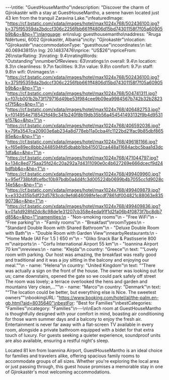 ---\ntitle: "GuestHouseMantho"\ndescription: "Discover the charm of Gjirokastër with a stay at GuestHouseMantho, a serene haven located just 43 km from the tranquil Zaravina Lake."\nfeaturedImage: "https://cf.bstatic.com/xdata/images/hotel/max1024x768/502436100.jpg?k=375f95359da2bdccf306c2256fbb661ff4806d15bd74301158f7f05a60905b9b&o=&hp=1"\nlanguage: en\nslug: guesthousemantho\naddress: "Rruga Ndërtuesi, 6002 Gjirokastër, Albania"\ncity: "Gjirokastër"\nlocation: "Gjirokastër"\naccommodationType: "guesthouse"\ncoordinates:\n  lat: 40.06943815\n  lng: 20.14837476\nprice: "US$26"\npriceFrom: 26\nstarRating: 3\nrating: 9.4\nratingWords: "Outstanding"\nnumberOfReviews: 63\nratings:\n  overall: 9.4\n  location: 8.3\n  cleanliness: 9.7\n  facilities: 9.3\n  value: 9.8\n  comfort: 9.7\n  staff: 9.8\n  wifi: 0\nimages:\n  - "https://cf.bstatic.com/xdata/images/hotel/max1024x768/502436100.jpg?k=375f95359da2bdccf306c2256fbb661ff4806d15bd74301158f7f05a60905b9b&o=&hp=1"\n  - "https://cf.bstatic.com/xdata/images/hotel/max1024x768/504741311.jpg?k=f07cb001b2b73f179716d49be53f984cee9b09ea9984567b742b32b2823cf7f5&o=&hp=1"\n  - "https://cf.bstatic.com/xdata/images/hotel/max1024x768/406482753.jpg?k=f014954e718542fd49c341b240f8b19db35b56a454541493132f9b4d9531e157&o=&hp=1"\n  - "https://cf.bstatic.com/xdata/images/hotel/max1024x768/406592036.jpg?k=79fa3547ca20903e6ab234a8d778eb11a0cba4fc1122bd21fac9b85dbf86585e&o=&hp=1"\n  - "https://cf.bstatic.com/xdata/images/hotel/max1024x768/496181166.jpg?k=f65e89ec8bbb2448594fd5dbabb1bb415012ca448a11684acbc5baa1d3dc1dfa&o=&hp=1"\n  - "https://cf.bstatic.com/xdata/images/hotel/max1024x768/471044797.jpg?k=134c8ed775aa25fd24c20a292a7d4311090e0c4b627269e666dcecf9d24bdfbb&o=&hp=1"\n  - "https://cf.bstatic.com/xdata/images/hotel/max1024x768/499409960.jpg?k=95ef738bfdfcefbc10b97bdb0a4d4fc3d005224b0699b4b7055cc1d9028c14e5&o=&hp=1"\n  - "https://cf.bstatic.com/xdata/images/hotel/max1024x768/499409879.jpg?k=e332d35b5df22d5783cdc9efd646098fe1ecdf7861df004821c88063e8359073&o=&hp=1"\n  - "https://cf.bstatic.com/xdata/images/hotel/max1024x768/499409836.jpg?k=01a1d928fd2dc8c98de1e31207cb358e4eda91f1d2fa06b4f0873f7bc8db7d85&o=&hp=1"\namenities:\n  - "Non-smoking rooms"\n  - "Free WiFi"\n  - "Free parking"\n  - "Family rooms"\n  - "Breakfast"\nroomTypes:\n  - "Standard Double Room with Shared Bathroom"\n  - "Deluxe Double Room with Bath"\n  - "Double Room with Garden View"\nnearbyRestaurants:\n  - "Home Made (All For 1.5 ) 650 m"\n  - "Gliko Snack Bar & Pastisserie 800 m"\nairports:\n  - "Corfu International Airport 55 km"\n  - "Ioannina Airport 70 km"\nreviews:\n  - name: "Klejda"\n    country: "Greece"\n    text: "“Lovely room with parking. Our host was amazing, the breakfast was really good and traditional and it was a joy sitting in the balcony and enjoying our meal.”"\n  - name: "Helena"\n    country: "United Kingdom"\n    text: "“There was actually a sign on the front of the house. The owner was looking out for us; came downstairs, opened the gate so we could park safely off street The room was lovely; a terrace overlooked the hens and garden and mountains Very clean,...”"\n  - name: "Marco"\n    country: "Denmark"\n    text: "“The location could be better, but everything else is Nice. The sweetest owners”"\nbookingURL: "https://www.booking.com/hotel/al/the-palm.en-gb.html?aid=8035640"\nbestFor: "Best for Families"\nbestCategories: "Families"\ncategory: "Families"\n---\n\nEach room at GuestHouseMantho is thoughtfully designed with your comfort in mind, boasting air conditioning for those warm summer days and a balcony to enjoy the fresh air. Entertainment is never far away with a flat-screen TV available in every room, alongside a private bathroom equipped with a bidet for that extra touch of luxury. For guests seeking a quieter experience, soundproof units are also available, ensuring a restful night's sleep.

Located 81 km from Ioannina Airport, GuestHouseMantho is an ideal choice for families and travelers alike, offering spacious family rooms to accommodate groups of all sizes. Whether you're exploring the local area or just passing through, this guest house promises a memorable stay in one of Gjirokastër's most welcoming accommodations.